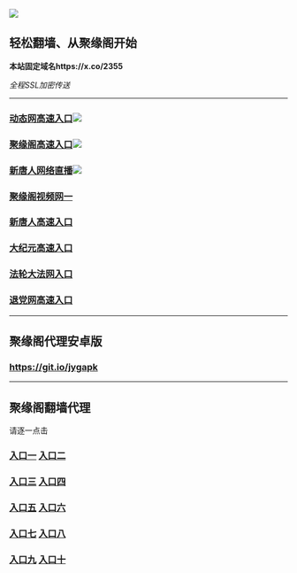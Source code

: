 
![](https://raw.githubusercontent.com/hao369/a/master/j.jpg)



## 轻松翻墙、从聚缘阁开始

**本站固定域名https://x.co/2355**

_全程SSL加密传送_





***

### [动态网高速入口](https://4j5o86hxr1.execute-api.us-east-2.amazonaws.com/iu8665r/?id=2)![](https://raw.githubusercontent.com/hao369/a/master/jygdl.gif)

### [聚缘阁高速入口](http://66433s.jtz3.todovision.info)![](https://raw.githubusercontent.com/hao369/a/master/jyg.gif)

### [新唐人网络直播](http://66433s.jtz3.todovision.info/t-1-1)![](https://raw.githubusercontent.com/hao369/a/master/jygtj.gif)

### [聚缘阁视频网一]( https://x00uji48a4.execute-api.us-east-2.amazonaws.com/5247)

### [新唐人高速入口](https://4j5o86hxr1.execute-api.us-east-2.amazonaws.com/iu8665r/?id=5)

### [大纪元高速入口](https://4j5o86hxr1.execute-api.us-east-2.amazonaws.com/iu8665r/?id=7)

### [法轮大法网入口](https://4j5o86hxr1.execute-api.us-east-2.amazonaws.com/iu8665r/?id=15)

### [退党网高速入口](https://4j5o86hxr1.execute-api.us-east-2.amazonaws.com/iu8665r/?id=8)


***



##  聚缘阁代理安卓版

### https://git.io/jygapk


***


## 聚缘阁翻墙代理 

请逐一点击

### **[入口一](https://wcia2zdk4f.execute-api.eu-central-1.amazonaws.com/3425623d)** **[入口二](https://fahjt9uzgk.execute-api.ap-northeast-2.amazonaws.com/5847mju)**


### **[入口三](https://s3-ap-southeast-1.amazonaws.com/jyg4/jyg.html)**  **[入口四](https://s3-ap-northeast-1.amazonaws.com/jyg9/jyg.html)**

### **[入口五](https://s3.ap-south-1.amazonaws.com/jyg5/jyg.html)**  **[入口六](https://s3-us-west-2.amazonaws.com/jyg7/jyg.html)**


###  **[入口七](https://s3-us-west-1.amazonaws.com/jyg6/jyg.html)**  **[入口八](https://s3-eu-west-1.amazonaws.com/jyg8/jyg.html)**


###  **[入口九](https://s3.eu-central-1.amazonaws.com/jyg3/jyg.html)**  **[入口十](https://s3-ap-southeast-2.amazonaws.com/jyg1/jyg.html)**




